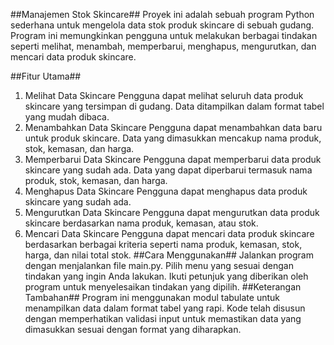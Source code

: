 ##Manajemen Stok Skincare##
Proyek ini adalah sebuah program Python sederhana untuk mengelola data stok produk skincare di sebuah gudang. Program ini memungkinkan pengguna untuk melakukan berbagai tindakan seperti melihat, menambah, memperbarui, menghapus, mengurutkan, dan mencari data produk skincare.

##Fitur Utama##
1. Melihat Data Skincare
Pengguna dapat melihat seluruh data produk skincare yang tersimpan di gudang.
Data ditampilkan dalam format tabel yang mudah dibaca.
2. Menambahkan Data Skincare
Pengguna dapat menambahkan data baru untuk produk skincare.
Data yang dimasukkan mencakup nama produk, stok, kemasan, dan harga.
3. Memperbarui Data Skincare
Pengguna dapat memperbarui data produk skincare yang sudah ada.
Data yang dapat diperbarui termasuk nama produk, stok, kemasan, dan harga.
4. Menghapus Data Skincare
Pengguna dapat menghapus data produk skincare yang sudah ada.
5. Mengurutkan Data Skincare
Pengguna dapat mengurutkan data produk skincare berdasarkan nama produk, kemasan, atau stok.
6. Mencari Data Skincare
Pengguna dapat mencari data produk skincare berdasarkan berbagai kriteria seperti nama produk, kemasan, stok, harga, dan nilai total stok.
##Cara Menggunakan##
Jalankan program dengan menjalankan file main.py.
Pilih menu yang sesuai dengan tindakan yang ingin Anda lakukan.
Ikuti petunjuk yang diberikan oleh program untuk menyelesaikan tindakan yang dipilih.
##Keterangan Tambahan##
Program ini menggunakan modul tabulate untuk menampilkan data dalam format tabel yang rapi.
Kode telah disusun dengan memperhatikan validasi input untuk memastikan data yang dimasukkan sesuai dengan format yang diharapkan.

